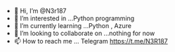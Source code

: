 - 👋 Hi, I’m @N3r187
- 👀 I’m interested in ...Python programming
- 🌱 I’m currently learning ...Python , Azure
- 💞️ I’m looking to collaborate on ...nothing for now
- 📫 How to reach me ... Telegram https://t.me/N3R187

<!---
N3r187/N3r187 is a ✨ special ✨ repository because its `README.md` (this file) appears on your GitHub profile.
You can click the Preview link to take a look at your changes.
--->
